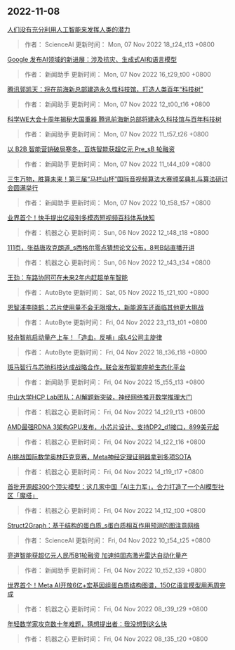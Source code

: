 
## 2022-11-08

 [人们没有充分利用人工智能来发挥人类的潜力](https://www.jiqizhixin.com/articles/2022-11-07-6)

> 作者： ScienceAI  更新时间： Mon, 07 Nov 2022 18_t24_t13 +0800

 [Google 发布AI领域的新进展：涉及抗灾、生成式AI和语言模型](https://www.jiqizhixin.com/articles/2022-11-07-5)

> 作者： 新闻助手  更新时间： Mon, 07 Nov 2022 16_t29_t00 +0800

 [腾讯郭凯天：将在前海新总部建造永久性科技馆，打造人类百年“科技树”](https://www.jiqizhixin.com/articles/2022-11-07-4)

> 作者： 新闻助手  更新时间： Mon, 07 Nov 2022 12_t00_t16 +0800

 [科学WE大会十周年揭秘大国重器 腾讯前海新总部将建永久科技馆与百年科技树](https://www.jiqizhixin.com/articles/2022-11-07-3)

> 作者： 新闻助手  更新时间： Mon, 07 Nov 2022 11_t57_t26 +0800

 [以 B2B 智能营销破局寒冬，百炼智能获超亿元 Pre_sB 轮融资](https://www.jiqizhixin.com/articles/2022-11-07-2)

> 作者： 新闻助手  更新时间： Mon, 07 Nov 2022 11_t44_t09 +0800

 [三生万物，胜算未来！第三届“马栏山杯”国际音视频算法大赛颁奖典礼与算法研讨会圆满举行](https://www.jiqizhixin.com/articles/2022-11-07)

> 作者： 新闻助手  更新时间： Mon, 07 Nov 2022 10_t58_t57 +0800

 [业界首个！快手提出亿级别多模态短视频百科体系快知](https://www.jiqizhixin.com/articles/2022-11-06-2)

> 作者： 机器之心  更新时间： Sun, 06 Nov 2022 12_t48_t18 +0800

 [111页，张益唐攻克朗道_s西格尔零点猜想论文公布，8号B站直播开讲](https://www.jiqizhixin.com/articles/2022-11-06)

> 作者： 机器之心  更新时间： Sun, 06 Nov 2022 12_t43_t34 +0800

 [王劲：车路协同可在未来2年内赶超单车智能](https://www.jiqizhixin.com/articles/2022-11-05)

> 作者： AutoByte  更新时间： Sat, 05 Nov 2022 15_t21_t00 +0800

 [恩智浦李晓鹤：芯片使用量不会无限增大，新能源车还面临其他更大挑战](https://www.jiqizhixin.com/articles/2022-11-04-13)

> 作者： AutoByte  更新时间： Fri, 04 Nov 2022 23_t13_t01 +0800

 [轻舟智航启动量产上车！「造血，反哺」成L4公司主旋律](https://www.jiqizhixin.com/articles/2022-11-04-12)

> 作者： AutoByte  更新时间： Fri, 04 Nov 2022 18_t36_t18 +0800

 [斑马智行与芯驰科技达成战略合作，联合发布智能座舱生态化平台](https://www.jiqizhixin.com/articles/2022-11-04-11)

> 作者： 新闻助手  更新时间： Fri, 04 Nov 2022 15_t55_t13 +0800

 [中山大学HCP Lab团队：AI解题新突破，神经网络推开数学推理大门](https://www.jiqizhixin.com/articles/2022-11-04-10)

> 作者： 机器之心  更新时间： Fri, 04 Nov 2022 14_t29_t13 +0800

 [AMD最强RDNA 3架构GPU发布，小芯片设计、支持DP2_d1接口，899美元起](https://www.jiqizhixin.com/articles/2022-11-04-9)

> 作者： 机器之心  更新时间： Fri, 04 Nov 2022 14_t22_t16 +0800

 [AI挑战国际数学奥林匹克竞赛，Meta神经定理证明器拿到多项SOTA](https://www.jiqizhixin.com/articles/2022-11-04-8)

> 作者： 机器之心  更新时间： Fri, 04 Nov 2022 14_t19_t17 +0800

 [首批开源超300个顶尖模型：这几家中国「AI主力军」，合力打造了一个AI模型社区「魔搭」](https://www.jiqizhixin.com/articles/2022-11-04-7)

> 作者： 机器之心  更新时间： Fri, 04 Nov 2022 14_t12_t00 +0800

 [Struct2Graph：基于结构的蛋白质_s蛋白质相互作用预测的图注意网络](https://www.jiqizhixin.com/articles/2022-11-04-6)

> 作者： ScienceAI  更新时间： Fri, 04 Nov 2022 10_t54_t25 +0800

 [亮道智能获超亿元人民币B1轮融资 加速纯固态激光雷达自动化量产](https://www.jiqizhixin.com/articles/2022-11-04-5)

> 作者： 新闻助手  更新时间： Fri, 04 Nov 2022 10_t52_t39 +0800

 [世界首个！Meta AI开放6亿+宏基因组蛋白质结构图谱，150亿语言模型用两周完成](https://www.jiqizhixin.com/articles/2022-11-04-4)

> 作者： 机器之心  更新时间： Fri, 04 Nov 2022 08_t39_t29 +0800

 [年轻数学家攻克数十年难题，猜想提出者：我没想到这么快](https://www.jiqizhixin.com/articles/2022-11-04-3)

> 作者： 机器之心  更新时间： Fri, 04 Nov 2022 08_t35_t20 +0800
